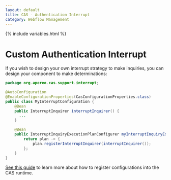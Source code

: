 ```yaml
---
layout: default
title: CAS - Authentication Interrupt
category: Webflow Management
---
```


{% include variables.html %}

# Custom Authentication Interrupt

If you wish to design your own interrupt strategy to make 
inquiries, you can design your component to make determinations:

```java
package org.apereo.cas.support.interrupt;

@AutoConfiguration
@EnableConfigurationProperties(CasConfigurationProperties.class)
public class MyInterruptConfiguration {
    @Bean
    public InterruptInquirer interruptInquirer() {
      ...
    }

    @Bean
    public InterruptInquiryExecutionPlanConfigurer myInterruptInquiryExecutionPlanConfigurer() {
        return plan -> {
            plan.registerInterruptInquirer(interruptInquirer());
        };
    }
}
```

[See this guide](../configuration/Configuration-Management-Extensions.html) to learn 
more about how to register configurations into the CAS runtime.

